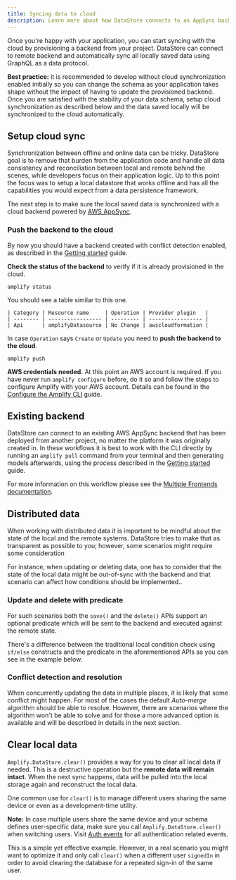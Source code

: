 ```yaml
---
title: Syncing data to cloud
description: Learn more about how DataStore connects to an AppSync backend and automatically syncs all locally saved data using GraphQL.
---
```


Once you're happy with your application, you can start syncing with the cloud by provisioning a backend from your project. DataStore can connect to remote backend and automatically sync all locally saved data using GraphQL as a data protocol.

<amplify-callout>

**Best practice:** it is recommended to develop without cloud synchronization enabled initially so you can change the schema as your application takes shape without the impact of having to update the provisioned backend. Once you are satisfied with the stability of your data schema, setup cloud synchronization as described below and the data saved locally will be synchronized to the cloud automatically.

</amplify-callout>

## Setup cloud sync

Synchronization between offline and online data can be tricky. DataStore goal is to remove that burden from the application code and handle all data consistency and reconciliation between local and remote behind the scenes, while developers focus on their application logic. Up to this point the focus was to setup a local datastore that works offline and has all the capabilities you would expect from a data persistence framework.

The next step is to make sure the local saved data is synchronized with a cloud backend powered by [AWS AppSync](https://aws.amazon.com/appsync/).

<inline-fragment platform="ios" src="~/lib/datastore/fragments/ios/sync/10-installPlugin.md"></inline-fragment>
<inline-fragment platform="android" src="~/lib/datastore/fragments/android/sync/10-installPlugin.md"></inline-fragment>

### Push the backend to the cloud

By now you should have a backend created with conflict detection enabled, as described in the [Getting started](~/lib/datastore/getting-started.md) guide.

**Check the status of the backend** to verify if it is already provisioned in the cloud.

```console
amplify status
```

You should see a table similar to this one.

```plain
| Category | Resource name     | Operation | Provider plugin   |
| -------- | ----------------- | --------- | ----------------- |
| Api      | amplifyDatasource | No Change | awscloudformation |
```

In case `Operation` says `Create` or `Update` you need to **push the backend to the cloud**.

```console
amplify push
```

<amplify-callout warning>

**AWS credentials needed.** At this point an AWS account is required. If you have never run `amplify configure` before, do it so and follow the steps to configure Amplify with your AWS account. Details can be found in the [Configure the Amplify CLI](~/cli/start/install.md#configure-the-amplify-cli) guide.

</amplify-callout>

## Existing backend

DataStore can connect to an existing AWS AppSync backend that has been deployed from another project, no matter the platform it was originally created in. In these workflows it is best to work with the CLI directly by running an `amplify pull` command from your terminal and then generating models afterwards, using the process described in the [Getting started](~/lib/datastore/getting-started.md#idiomatic-persistence-models) guide.

For more information on this workflow please see the [Multiple Frontends documentation](~/cli/teams/multi-frontend.md).

## Distributed data

When working with distributed data it is important to be mindful about the state of the local and the remote systems. DataStore tries to make that as transparent as possible to you; however, some scenarios might require some consideration

For instance, when updating or deleting data, one has to consider that the state of the local data might be out-of-sync with the backend and that scenario can affect how conditions should be implemented..

### Update and delete with predicate

For such scenarios both the `save()` and the `delete()` APIs support an optional predicate which will be sent to the backend and executed against the remote state.

<inline-fragment platform="js" src="~/lib/datastore/fragments/js/sync/20-savePredicate.md"></inline-fragment>
<inline-fragment platform="ios" src="~/lib/datastore/fragments/ios/sync/20-savePredicate.md"></inline-fragment>
<inline-fragment platform="android" src="~/lib/datastore/fragments/android/sync/20-savePredicate.md"></inline-fragment>

There's a difference between the traditional local condition check using `if/else` constructs and the predicate in the aforementioned APIs as you can see in the example below.

<inline-fragment platform="js" src="~/lib/datastore/fragments/js/sync/30-savePredicateComparison.md"></inline-fragment>
<inline-fragment platform="ios" src="~/lib/datastore/fragments/ios/sync/30-savePredicateComparison.md"></inline-fragment>
<inline-fragment platform="android" src="~/lib/datastore/fragments/android/sync/30-savePredicateComparison.md"></inline-fragment>

### Conflict detection and resolution

When concurrently updating the data in multiple places, it is likely that some conflict might happen. For most of the cases the default *Auto-merge* algorithm should be able to resolve. However, there are scenarios where the algorithm won't be able to solve and for those a more advanced option is available and will be described in details in the next section.

## Clear local data

`Amplify.DataStore.clear()` provides a way for you to clear all local data if needed. This is a destructive operation but the **remote data will remain intact**. When the next sync happens, data will be pulled into the local storage again and reconstruct the local data.

One common use for `clear()` is to manage different users sharing the same device or even as a development-time utility.

<amplify-callout warning>

**Note:** In case multiple users share the same device and your schema defines user-specific data, make sure you call `Amplify.DataStore.clear()` when switching users. Visit [Auth events](~/lib/auth/auth-events.md) for all authentication related events.

</amplify-callout>

<inline-fragment platform="js" src="~/lib/datastore/fragments/js/sync/40-clear.md"></inline-fragment>
<inline-fragment platform="ios" src="~/lib/datastore/fragments/ios/sync/40-clear.md"></inline-fragment>
<inline-fragment platform="android" src="~/lib/datastore/fragments/android/sync/40-clear.md"></inline-fragment>

This is a simple yet effective example. However, in a real scenario you might want to optimize it and only call `clear()` when a different user `signedIn` in order to avoid clearing the database for a repeated sign-in of the same user.
